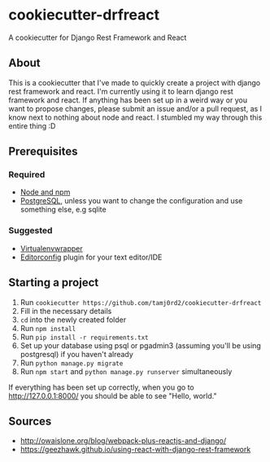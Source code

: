 # cookiecutter-drfreact
A cookiecutter for Django Rest Framework and React

## About
This is a cookiecutter that I've made to quickly create a project with django
rest framework and react. I'm currently using it to learn django rest framework
and react. If anything has been set up in a weird way or you want to propose
changes, please submit an issue and/or a pull request, as I know next to nothing
about node and react. I stumbled my way through this entire thing :D

## Prerequisites

### Required
- [Node and npm](https://nodejs.org/en/)
- [PostgreSQL](https://www.postgresql.org/), unless you want to change the
configuration and use something else, e.g sqlite

### Suggested
- [Virtualenvwrapper](https://pypi.python.org/pypi/virtualenvwrapper-win)
- [Editorconfig](http://editorconfig.org/) plugin for your text editor/IDE

## Starting a project
1. Run `cookiecutter https://github.com/tamj0rd2/cookiecutter-drfreact`
2. Fill in the necessary details
3. `cd` into the newly created folder
4. Run `npm install`
5. Run `pip install -r requirements.txt`
6. Set up your database using psql or pgadmin3 (assuming you'll be using postgresql) if you haven't already
7. Run `python manage.py migrate`
8. Run `npm start` and `python manage.py runserver` simultaneously

If everything has been set up correctly, when you go to http://127.0.0.1:8000/ you should be able to see "Hello, world."

## Sources
- http://owaislone.org/blog/webpack-plus-reactjs-and-django/
- https://geezhawk.github.io/using-react-with-django-rest-framework
